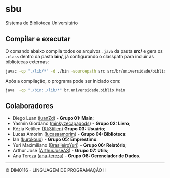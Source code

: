 # sbu
Sistema de Biblioteca Universitário

## Compilar e executar

O comando abaixo compila todos os arquivos `.java` da pasta **src/** e gera os `.class` dentro da pasta **bin/**, já configurando o classpath para incluir as bibliotecas externas:

```sh
javac -cp "./lib/*" -d ./bin -sourcepath src src/br/universidade/biblio/Main.java
```

Após a compilação, o programa pode ser iniciado com:

```sh
java  -cp "./bin:./lib/*" br.universidade.biblio.Main
```

## Colaboradores
- Diego Luan ([luanZd](github.com/luanZd)) - **Grupo 01: Main**;
- Yasmin Giordano ([minkyzecapagods](github.com/minkyzecapagods)) - **Grupo 02: Livro**;
- Kézia Ketillen ([Kk3tillen](github.com/Kk3tillen)) **Grupo 03: Usuário**;
- Lucas Amorim ([lucasaamorim](github.com/lucasaamorim)) - **Grupo 04: Biblioteca**:
- Ian ([kurokouo](github.com/kurokouo)) - **Grupo 05: Emprestimo**:
- Yuri Maximiliano ([BrasileiroYuri](github.com/BrasileiroYuri)) - **Grupo 06: Relatório**;
- Arthur José ([ArthurJoseAS](github.com/ArthurJoseAS)) - **Grupo 07: Utils**;
- Ana Tereza ([ana-tereza](github.com/ana-tereza)) - **Grupo 08: Gerenciador de Dados**.

---

&copy; DIM0116 - LINGUAGEM DE PROGRAMAÇÃO II
